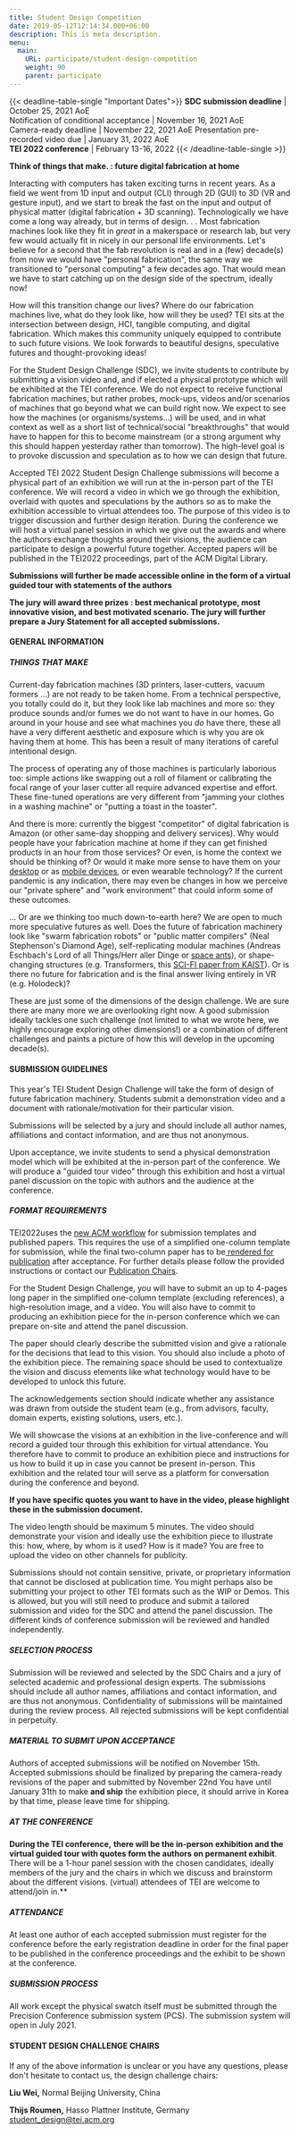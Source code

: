 ```yaml
---
title: Student Design Competition
date: 2019-05-12T12:14:34.000+06:00
description: This is meta description.
menu:
  main:
    URL: participate/student-design-competition
    weight: 90
    parent: participate
---
```

{{< deadline-table-single "Important Dates">}}
**SDC submission deadline** | October 25, 2021 AoE  
Notification of conditional acceptance | November 16, 2021 AoE  
Camera-ready deadline | November 22, 2021 AoE
Presentation pre-recorded video due | January 31, 2022 AoE  
**TEI 2022 conference** | February 13-16, 2022
{{< /deadline-table-single >}}

**Think of things that make. : future digital fabrication at home**

Interacting with computers has taken exciting turns in recent years. As a field we went from 1D input and output (CLI) through 2D (GUI) to 3D (VR and gesture input), and we start to break the fast on the input and output of physical matter (digital fabrication + 3D scanning). Technologically we have come a long way already, but in terms of design. . . Most fabrication machines look like they fit in _great_ in a makerspace or research lab, but very few would actually fit in nicely in our personal life environments. Let&#39;s believe for a second that the fab revolution is real and in a (few) decade(s) from now we would have &quot;personal fabrication&quot;, the same way we transitioned to &quot;personal computing&quot; a few decades ago. That would mean we have to start catching up on the design side of the spectrum, ideally now!

How will this transition change our lives? Where do our fabrication machines live, what do they look like, how will they be used? TEI sits at the intersection between design, HCI, tangible computing, and digital fabrication. Which makes this community uniquely equipped to contribute to such future visions. We look forwards to beautiful designs, speculative futures and thought-provoking ideas!

For the Student Design Challenge (SDC), we invite students to contribute by submitting a vision video and, and if elected a physical prototype which will be exhibited at the TEI conference. We do not expect to receive functional fabrication machines, but rather probes, mock-ups, videos and/or scenarios of machines that go beyond what we can build right now. We expect to see how the machines (or organisms/systems…) will be used, and in what context as well as a short list of technical/social &quot;breakthroughs&quot; that would have to happen for this to become mainstream (or a strong argument why this should happen yesterday rather than tomorrow). The high-level goal is to provoke discussion and speculation as to how we can design that future.

Accepted TEI 2022 Student Design Challenge submissions will become a physical part of an exhibition we will run at the in-person part of the TEI conference. We will record a video in which we go through the exhibition, overlaid with quotes and speculations by the authors so as to make the exhibition accessible to virtual attendees too. The purpose of this video is to trigger discussion and further design iteration. During the conference we will host a virtual panel session in which we give out the awards and where the authors exchange thoughts around their visions, the audience can participate to design a powerful future together. Accepted papers will be published in the TEI2022 proceedings, part of the ACM Digital Library.

**Submissions will further be made accessible online**  **in the form of a virtual guided tour with statements of the authors**

**The jury will award three prizes : best mechanical prototype, most innovative vision, and best motivated scenario. The jury will further prepare a Jury Statement for all accepted submissions.**

#### GENERAL INFORMATION

##### THINGS THAT MAKE

Current-day fabrication machines (3D printers, laser-cutters, vacuum formers …) are not ready to be taken home. From a technical perspective, you totally could do it, but they look like lab machines and more so: they produce sounds and/or fumes we do not want to have in our homes. Go around in your house and see what machines you _do_ have there, these all have a very different aesthetic and exposure which is why you are ok having them at home. This has been a result of many iterations of careful intentional design.

The process of operating any of those machines is particularly laborious too: simple actions like swapping out a roll of filament or calibrating the focal range of your laser cutter all require advanced expertise and effort. These fine-tuned operations are very different from &quot;jamming your clothes in a washing machine&quot; or &quot;putting a toast in the toaster&quot;.

And there is more: currently the biggest &quot;competitor&quot; of digital fabrication is Amazon (or other same-day shopping and delivery services). Why would people have your fabrication machine at home if they can get finished products in an hour from those services? Or even, is home the context we should be thinking of? Or would it make more sense to have them on your [desktop](https://books.google.com/BOOKS?ID=RHDKDIUMPAUC) or as [mobile devices](https://www.youtube.com/watch?v=KK_iX-MbE3Q), or even wearable technology? If the current pandemic is any indication, there may even be changes in how we perceive our &quot;private sphere&quot; and &quot;work environment&quot; that could inform some of these outcomes.

… Or are we thinking too much down-to-earth here? We are open to much more speculative futures as well. Does the future of fabrication machinery look like &quot;swarm fabrication robots&quot; or &quot;public matter compilers&quot; (Neal Stephenson&#39;s Diamond Age), self-replicating modular machines (Andreas Eschbach&#39;s Lord of all Things/Herr aller Dinge or [space ants](https://www.youtube.com/watch?v=SFI57l5dOvk)), or shape-changing structures (e.g. Transformers, this [SCI-FI paper from KAIST](https://dl.acm.org/doi/10.1145/2971485.2971489)). Or is there no future for fabrication and is the final answer living entirely in VR (e.g. Holodeck)?

These are just some of the dimensions of the design challenge. We are sure there are many more we are overlooking right now. A good submission ideally tackles one such challenge (not limited to what we wrote here, we highly encourage exploring other dimensions!) or a combination of different challenges and paints a picture of how this will develop in the upcoming decade(s).

#### SUBMISSION GUIDELINES

This year&#39;s TEI Student Design Challenge will take the form of design of future fabrication machinery. Students submit a demonstration video and a document with rationale/motivation for their particular vision.

Submissions will be selected by a jury and should include all author names, affiliations and contact information, and are thus not anonymous.

Upon acceptance, we invite students to send a physical demonstration model which will be exhibited at the in-person part of the conference. We will produce a &quot;guided tour video&quot; through this exhibition and host a virtual panel discussion on the topic with authors and the audience at the conference.

##### FORMAT REQUIREMENTS

TEI2022uses the [new ACM workflow](https://www.acm.org/publications/taps/word-template-workflow) for submission templates and published papers. This requires the use of a simplified one-column template for submission, while the final two-column paper has to be[ rendered for publication](https://www.acm.org/binaries/content/assets/publications/taps/acm_master_article_template_instructions.pdf) after acceptance. For further details please follow the provided instructions or contact our [Publication Chairs](mailto:publications@tei.acm.org).

For the Student Design Challenge, you will have to submit an up to 4-pages long paper in the simplified one-column template (excluding references), a high-resolution image, and a video. You will also have to commit to producing an exhibition piece for the in-person conference which we can prepare on-site and attend the panel discussion.

The paper should clearly describe the submitted vision and give a rationale for the decisions that lead to this vision. You should also include a photo of the exhibition piece. The remaining space should be used to contextualize the vision and discuss elements like what technology would have to be developed to unlock this future.

The acknowledgements section should indicate whether any assistance was drawn from outside the student team (e.g., from advisors, faculty, domain experts, existing solutions, users, etc.).

We will showcase the visions at an exhibition in the live-conference and will record a guided tour through this exhibition for virtual attendance. You therefore have to commit to produce an exhibition piece and instructions for us how to build it up in case you cannot be present in-person. This exhibition and the related tour will serve as a platform for conversation during the conference and beyond.

**If you have specific quotes you want to have in the video, please highlight these in the submission document.**

The video length should be maximum 5 minutes. The video should demonstrate your vision and ideally use the exhibition piece to illustrate this: how, where, by whom is it used? How is it made? You are free to upload the video on other channels for publicity.

Submissions should not contain sensitive, private, or proprietary information that cannot be disclosed at publication time.
 You might perhaps also be submitting your project to other TEI formats such as the WIP or Demos. This is allowed, but you will still need to produce and submit a tailored submission and video for the SDC and attend the panel discussion. The different kinds of conference submission will be reviewed and handled independently.

##### SELECTION PROCESS

Submission will be reviewed and selected by the SDC Chairs and a jury of selected academic and professional design experts. The submissions should include all author names, affiliations and contact information, and are thus not anonymous. Confidentiality of submissions will be maintained during the review process. All rejected submissions will be kept confidential in perpetuity.

##### MATERIAL TO SUBMIT UPON ACCEPTANCE

Authors of accepted submissions will be notified on November 15th. Accepted submissions should be finalized by preparing the camera-ready revisions of the paper and submitted by November 22nd You have until January 31th to make **and ship** the exhibition piece, it should arrive in Korea by that time, please leave time for shipping.

##### AT THE CONFERENCE

**During the TEI conference,**  **there will be the in-person exhibition and the virtual guided tour with quotes form the authors on permanent exhibit**. There will be a 1-hour panel session with the chosen candidates, ideally members of the jury and the chairs in which we discuss and brainstorm about the different visions. (virtual) attendees of TEI are welcome to attend/join in.**

##### ATTENDANCE

At least one author of each accepted submission must register for the conference before the early registration deadline in order for the final paper to be published in the conference proceedings and the exhibit to be shown at the conference.

##### SUBMISSION PROCESS

All work except the physical swatch itself must be submitted through the Precision Conference submission system (PCS). The submission system will open in July 2021.

#### STUDENT DESIGN CHALLENGE CHAIRS

If any of the above information is unclear or you have any questions, please don&#39;t hesitate to contact us, the design challenge chairs:

**Liu Wei,** Normal Beijing University, China

**Thijs Roumen,** Hasso Plattner Institute, Germany
[student\_design@tei.acm.org](mailto:student_design@tei.acm.org)
